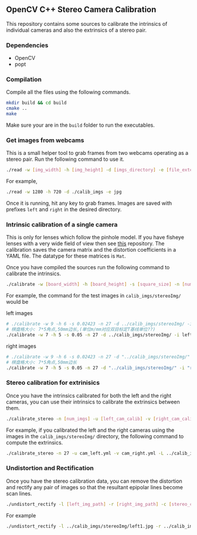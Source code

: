 ## OpenCV C++ Stereo Camera Calibration

This repository contains some sources to calibrate the intrinsics of individual cameras and also the extrinsics of a stereo pair.

### Dependencies

- OpenCV
- popt

### Compilation

Compile all the files using the following commands.

```bash
mkdir build && cd build
cmake ..
make
```

Make sure your are in the `build` folder to run the executables.

### Get images from webcams

This is a small helper tool to grab frames from two webcams operating as a stereo pair. Run the following command to use it.

```bash
./read -w [img_width] -h [img_height] -d [imgs_directory] -e [file_extension]
```

For example,

```bash
./read -w 1280 -h 720 -d ./calib_imgs -e jpg
```

Once it is running, hit any key to grab frames. Images are saved with prefixes `left` and `right` in the desired directory.

### Intrinsic calibration of a single camera

This is only for lenses which follow the pinhole model. If you have fisheye lenses with a very wide field of view then see [this](https://github.com/sourishg/fisheye_stereo_calibration) repository. The calibration saves the camera matrix and the distortion coefficients in a YAML file. The datatype for these matrices is `Mat`.

Once you have compiled the sources run the following command to calibrate the intrinsics.

```bash
./calibrate -w [board_width] -h [board_height] -s [square_size] -n [num_imgs] -d [imgs_directory] -i [imgs_filename] -o [file_extension] -e [output_filename]
```

For example, the command for the test images in `calib_imgs/stereoImg/` would be

left images
```bash
# ./calibrate -w 9 -h 6 -s 0.02423 -n 27 -d ../calib_imgs/stereoImg/ -i left -o cam_left.yml -e jpg
# 棋盘格大小: 7*5角点,50mm边长,(单位m/mm对应双目标定T基线单位??)
./calibrate -w 7 -h 5 -s 0.05 -n 27 -d ../calib_imgs/stereoImg/ -i left -o cam_left.yml -e jpg
```

right images
```bash
# ./calibrate -w 9 -h 6 -s 0.02423 -n 27 -d "../calib_imgs/stereoImg/" -i "right" -o "cam_right.yml" -e "jpg"
# 棋盘格大小: 7*5角点,50mm边长
./calibrate -w 7 -h 5 -s 0.05 -n 27 -d "../calib_imgs/stereoImg/" -i "right" -o "cam_right.yml" -e "jpg"
```

### Stereo calibration for extrinisics

Once you have the intrinsics calibrated for both the left and the right cameras, you can use their intrinsics to calibrate the extrinsics between them.

```bash
./calibrate_stereo -n [num_imgs] -u [left_cam_calib] -v [right_cam_calib] -L [left_img_dir] -R [right_img_dir] -l [left_img_prefix] -r [right_img_prefix] -o [output_calib_file] -e [file_extension]
```

For example, if you calibrated the left and the right cameras using the images in the `calib_imgs/stereoImg/` directory, the following command to compute the extrinsics.

```bash
./calibrate_stereo -n 27 -u cam_left.yml -v cam_right.yml -L ../calib_imgs/stereoImg/ -R ../calib_imgs/stereoImg/ -l left -r right -o cam_stereo.yml -e jpg
```

### Undistortion and Rectification

Once you have the stereo calibration data, you can remove the distortion and rectify any pair of images so that the resultant epipolar lines become scan lines.

```bash
./undistort_rectify -l [left_img_path] -r [right_img_path] -c [stereo_calib_file] -L [output_left_img] -R [output_right_img]
```

For example

```bash
./undistort_rectify -l ../calib_imgs/stereoImg/left1.jpg -r ../calib_imgs/stereoImg/right1.jpg -c cam_stereo.yml -L left_rectify.jpg -R right_rectify.jpg
```
